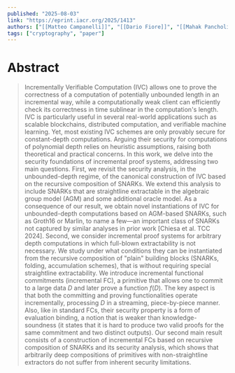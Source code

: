 ```yaml
---
published: "2025-08-03"
link: "https://eprint.iacr.org/2025/1413"
authors: ["[[Matteo Campanelli]]", "[[Dario Fiore]]", "[[Mahak Pancholi]]"]
tags: ["cryptography", "paper"]
---
```


# Abstract

> Incrementally Verifiable Computation (IVC) allows one to prove the correctness of a computation of potentially unbounded length in an incremental way, while a computationally weak client can efficiently check its correctness in time sublinear in the computation's length. IVC is particularly useful in several real-world applications such as scalable blockchains, distributed computation, and verifiable machine learning. Yet, most existing IVC schemes are only provably secure for constant-depth computations. Arguing their security for computations of polynomial depth relies on heuristic assumptions, raising both theoretical and practical concerns.
> In this work, we delve into the security foundations of incremental proof systems, addressing two main questions. First, we revisit the security analysis, in the unbounded-depth regime, of the canonical construction of IVC based on the recursive composition of SNARKs. We extend this analysis to include SNARKs that are straightline extractable in the algebraic group model (AGM) and some additional oracle model. As a consequence of our result, we obtain novel instantiations of IVC for unbounded-depth computations based on AGM-based SNARKs, such as Groth16 or Marlin, to name a few—an important class of SNARKs not captured by similar analyses in prior work [Chiesa et al. TCC 2024].
> Second, we consider incremental proof systems for arbitrary depth computations in which full-blown extractability is not necessary. We study under what conditions they can be instantiated from the recursive composition of "plain" building blocks (SNARKs, folding, accumulation schemes), that is without requiring special straightline extractability. We introduce incremental functional commitments (incremental FC), a primitive that allows one to commit to a large data $D$ and later prove a function $f(D)$. The key aspect is that both the committing and proving functionalities operate incrementally, processing $D$ in a streaming, piece-by-piece manner. Also, like in standard FCs, their security property is a form of evaluation binding, a notion that is weaker than knowledge-soundness (it states that it is hard to produce two valid proofs for the same commitment and two distinct outputs). Our second main result consists of a construction of incremental FCs based on recursive composition of SNARKs and its security analysis, which shows that arbitrarily deep compositions of primitives with non-straightline extractors do not suffer from inherent security limitations.